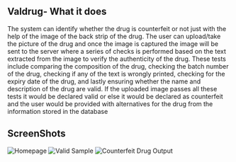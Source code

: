 ## Valdrug- What it does

The system can identify whether the drug is counterfeit or not just with the help of the image of the back strip of the drug. The user can upload/take the picture of the drug and once the image is captured the image will be sent to the server where a series of checks is performed based on the text extracted from the image to verify the authenticity of the drug. These tests include comparing the composition of the drug, checking the batch number of the drug, checking if any of the text is wrongly printed, checking for the expiry date of the drug, and lastly ensuring whether the name and description of the drug are valid. If the uploaded image passes all these tests it would be declared valid or else it would be declared as counterfeit and the user would be provided with alternatives for the drug from the information stored in the database


## ScreenShots

![Homepage](https://challengepost-s3-challengepost.netdna-ssl.com/photos/production/software_photos/001/469/658/datas/gallery.jpg)
![Valid Sample](https://challengepost-s3-challengepost.netdna-ssl.com/photos/production/software_photos/001/469/659/datas/gallery.jpg)
![Counterfeit Drug Output](https://challengepost-s3-challengepost.netdna-ssl.com/photos/production/software_photos/001/469/660/datas/gallery.jpg)

